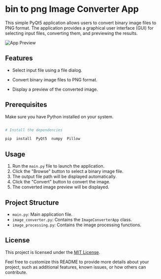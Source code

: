 
# bin to png Image Converter App

  

This simple PyQt5 application allows users to convert binary image files to PNG format. The application provides a graphical user interface (GUI) for selecting input files, converting them, and previewing the results.

  ![App Preview](https://i.imgur.com/ApXBDFd.png)

## Features

  

- Select input file using a file dialog.

- Convert binary image files to PNG format.

- Display a preview of the converted image.

  

## Prerequisites  

Make sure you have Python installed on your system. 

```bash

# Install the dependencies

pip  install  PyQt5  numpy  Pillow

```
## Usage

 1.  Run the `main.py` file to launch the application.
2.  Click the "Browse" button to select a binary image file.
3.  The output file path will be displayed automatically.
4.  Click the "Convert" button to convert the image.
5.  The converted image preview will be displayed.

## Project Structure
-   `main.py`: Main application file.
-   `image_converter.py`: Contains the `ImageConverterApp` class.
-   `image_processing.py`: Contains the image processing functions.

## License
This project is licensed under the [MIT License](https://github.com/jorjbarbosa/python_bin_to_png/blob/main/LICENSE).

Feel free to customize this README to provide more details about your project, such as additional features, known issues, or how others can contribute.